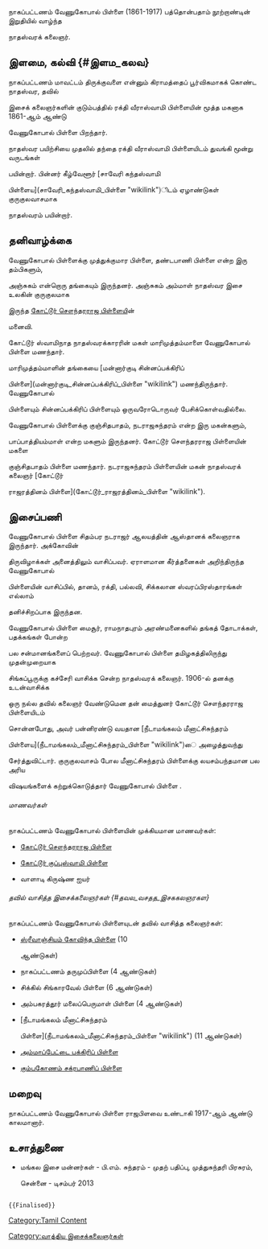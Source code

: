 நாகப்பட்டணம் வேணுகோபால் பிள்ளை (1861-1917) பத்தொன்பதாம் நூற்றாண்டின் இறுதியில் வாழ்ந்த
நாதஸ்வரக் கலைஞர்.

## இளமை, கல்வி {#இளம_கலவ}

நாகப்பட்டணம் மாவட்டம் திருக்குவளை என்னும் கிராமத்தைப் பூர்விகமாகக் கொண்ட நாதஸ்வர, தவில்
இசைக் கலைஞர்களின் குடும்பத்தில் ரக்தி வீராஸ்வாமி பிள்ளையின் மூத்த மகனாக 1861-ஆம் ஆண்டு
வேணுகோபால் பிள்ளை பிறந்தார்.

நாதஸ்வர பயிற்சியை முதலில் தந்தை ரக்தி வீராஸ்வாமி பிள்ளையிடம் துவங்கி மூன்று வருடங்கள்
பயின்றார். பின்னர் கீழ்வேளூர் [சாவேரி கந்தஸ்வாமி
பிள்ளைய](சாவேரி_கந்தஸ்வாமி_பிள்ளை "wikilink")ிடம் ஏழாண்டுகள் குருகுலவாசமாக
நாதஸ்வரம் பயின்றார்.

## தனிவாழ்க்கை

வேணுகோபால் பிள்ளைக்கு முத்துக்குமார பிள்ளை, தண்டபாணி பிள்ளை என்ற இரு தம்பிகளும்,
அஞ்சுகம் என்றொரு தங்கையும் இருந்தனர். அஞ்சுகம் அம்மாள் நாதஸ்வர இசை உலகின் குருகுலமாக
இருந்த [கோட்டூர் சௌந்தரராஜ பிள்ளைய](கோட்டூர்_சௌந்தரராஜ_பிள்ளை "wikilink")ின்
மனைவி.

கோட்டூர் ஸ்வாமிநாத நாதஸ்வரக்காரரின் மகள் மாரிமுத்தம்மாளை வேணுகோபால் பிள்ளை மணந்தார்.
மாரிமுத்தம்மாளின் தங்கையை [மன்னார்குடி சின்னப்பக்கிரிப்
பிள்ளை](மன்னார்குடி_சின்னப்பக்கிரிப்_பிள்ளை "wikilink") மணந்திருந்தார். வேணுகோபால்
பிள்ளையும் சின்னப்பக்கிரிப் பிள்ளையும் ஒருவரோடொருவர் பேசிக்கொள்வதில்லை.

வேணுகோபால் பிள்ளைக்கு குஞ்சிதபாதம், நடராஜசுந்தரம் என்ற இரு மகன்களும்,
பாப்பாத்தியம்மாள் என்ற மகளும் இருந்தனர். கோட்டூர் சௌந்தரராஜ பிள்ளையின் மகளை
குஞ்சிதபாதம் பிள்ளை மணந்தார். நடராஜசுந்தரம் பிள்ளையின் மகன் நாதஸ்வரக் கலைஞர் [கோட்டூர்
ராஜரத்தினம் பிள்ளை](கோட்டூர்_ராஜரத்தினம்_பிள்ளை "wikilink").

## இசைப்பணி

வேணுகோபால் பிள்ளை சிதம்பர நடராஜர் ஆலயத்தின் ஆஸ்தானக் கலைஞராக இருந்தார். அக்கோவின்
திருவிழாக்கள் அனைத்திலும் வாசிப்பவர். ஏராளமான கீர்த்தனைகள் அறிந்திருந்த வேணுகோபால்
பிள்ளையின் வாசிப்பில், தானம், ரக்தி, பல்லவி, சிக்கலான ஸ்வரப்பிரஸ்தாரங்கள் எல்லாம்
தனிச்சிறப்பாக இருந்தன.

வேணுகோபால் பிள்ளை மைசூர், ராமநாதபுரம் அரண்மனைகளில் தங்கத் தோடாக்கள், பதக்கங்கள் போன்ற
பல சன்மானங்களைப் பெற்றவர். வேணுகோபால் பிள்ளை தமிழகத்திலிருந்து முதன்முறையாக
சிங்கப்பூருக்கு கச்சேரி வாசிக்க சென்ற நாதஸ்வரக் கலைஞர். 1906-ல் தனக்கு உடன்வாசிக்க
ஒரு நல்ல தவில் கலைஞர் வேண்டுமென தன் மைத்துனர் கோட்டூர் சௌந்தரராஜ பிள்ளையிடம்
சொன்னபோது, அவர் பன்னிரண்டு வயதான [நீடாமங்கலம் மீனாட்சிசுந்தரம்
பிள்ளைய](நீடாமங்கலம்_மீனாட்சிசுந்தரம்_பிள்ளை "wikilink")ை அழைத்துவந்து
சேர்த்துவிட்டார். குருகுலவாசம் போல மீனாட்சிசுந்தரம் பிள்ளைக்கு லயசம்பந்தமான பல அரிய
விஷயங்களைக் கற்றுக்கொடுத்தார் வேணுகோபால் பிள்ளை .

###### மாணவர்கள்

நாகப்பட்டணம் வேணுகோபால் பிள்ளையின் முக்கியமான மாணவர்கள்:

-   [கோட்டூர் சௌந்தரராஜ பிள்ளை](கோட்டூர்_சௌந்தரராஜ_பிள்ளை "wikilink")
-   [கோட்டூர் குப்புஸ்வாமி பிள்ளை](கோட்டூர்_குப்புஸ்வாமி_நாயனக்காரர் "wikilink")
-   வாளாடி கிருஷ்ண ஐயர்

###### தவில் வாசித்த இசைக்கலைஞர்கள் {#தவல_வசதத_இசககலஞரகள}

நாகப்பட்டணம் வேணுகோபால் பிள்ளையுடன் தவில் வாசித்த கலைஞர்கள்:

-   [ஸ்ரீவாஞ்சியம் கோவிந்த பிள்ளை](ஸ்ரீவாஞ்சியம்_கோவிந்த_பிள்ளை "wikilink") (10
    ஆண்டுகள்)
-   நாகப்பட்டணம் தருமுப்பிள்ளை (4 ஆண்டுகள்)
-   சிக்கில் சிங்காரவேல் பிள்ளை (6 ஆண்டுகள்)
-   அம்பகரத்தூர் மலைப்பெருமாள் பிள்ளை (4 ஆண்டுகள்)
-   [நீடாமங்கலம் மீனாட்சிசுந்தரம்
    பிள்ளை](நீடாமங்கலம்_மீனாட்சிசுந்தரம்_பிள்ளை "wikilink") (11 ஆண்டுகள்)
-   [அம்மாப்பேட்டை பக்கிரிப் பிள்ளை](அம்மாப்பேட்டை_பக்கிரிப்_பிள்ளை "wikilink")
-   [கும்பகோணம் சக்ரபாணிப் பிள்ளை](கும்பகோணம்_சக்ரபாணிப்_பிள்ளை "wikilink")

## மறைவு

நாகப்பட்டணம் வேணுகோபால் பிள்ளை ராஜபிளவை உண்டாகி 1917-ஆம் ஆண்டு காலமானார்.

## உசாத்துணை

-   மங்கல இசை மன்னர்கள் - பி.எம். சுந்தரம் - முதற் பதிப்பு, முத்துசுந்தரி பிரசுரம்,
    சென்னை - டிசம்பர் 2013

```{=mediawiki}
{{Finalised}}
```
[Category:Tamil Content](Category:Tamil_Content "wikilink")
[Category:வாத்திய இசைக்கலைஞர்கள்](Category:வாத்திய_இசைக்கலைஞர்கள் "wikilink")
